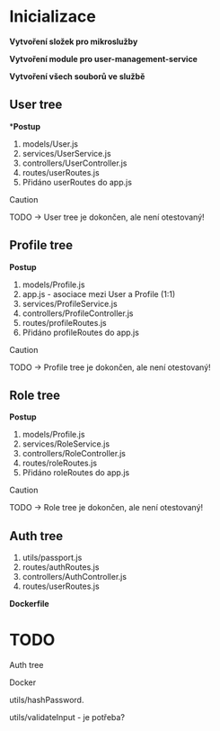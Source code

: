 # Inicializace
**Vytvoření složek pro mikroslužby**

**Vytvoření module pro user-management-service**

**Vytvoření všech souborů ve službě**

## User tree

***Postup**
1. models/User.js
2. services/UserService.js
3. controllers/UserController.js
4. routes/userRoutes.js
5. Přidáno userRoutes do app.js 

> [!CAUTION]
> TODO -> User tree je dokončen, ale není otestovaný!


## Profile tree

**Postup**
1. models/Profile.js
2. app.js - asociace mezi User a Profile (1:1)
3. services/ProfileService.js
4. controllers/ProfileController.js
5. routes/profileRoutes.js
6. Přidáno profileRoutes do app.js 

> [!CAUTION]
> TODO -> Profile tree je dokončen, ale není otestovaný!


## Role tree

**Postup**
1. models/Profile.js
2. services/RoleService.js
3. controllers/RoleController.js
4. routes/roleRoutes.js
5. Přidáno roleRoutes do app.js

> [!CAUTION]
> TODO -> Role tree je dokončen, ale není otestovaný!

## Auth tree
1. utils/passport.js
2. routes/authRoutes.js
3. controllers/AuthController.js
4. routes/userRoutes.js

**Dockerfile**

# TODO
Auth tree

Docker

utils/hashPassword.

utils/validateInput - je potřeba?

